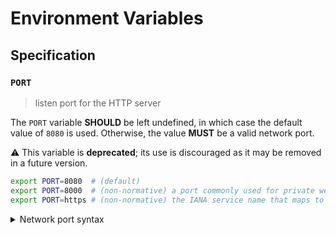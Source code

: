 # Environment Variables

## Specification

### `PORT`

> listen port for the HTTP server

The `PORT` variable **SHOULD** be left undefined, in which case the default
value of `8080` is used. Otherwise, the value **MUST** be a valid network port.

⚠️ This variable is **deprecated**; its use is discouraged as it may be removed
in a future version.

```bash
export PORT=8080  # (default)
export PORT=8000  # (non-normative) a port commonly used for private web servers
export PORT=https # (non-normative) the IANA service name that maps to port 443
```

<details>
<summary>Network port syntax</summary>

Ports may be specified as a numeric value no greater than `65535`.
Alternatively, a service name can be used. Service names are resolved against
the system's service database, typically located in the `/etc/service` file on
UNIX-like systems. Standard service names are published by IANA.

</details>
